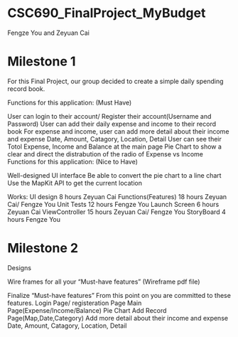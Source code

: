 # CSC690_FinalProject_MyBudget
Fengze You and Zeyuan Cai

# Milestone 1

For this Final Project, our group decided to create a simple daily spending record book.

Functions for this application: (Must Have)

User can login to their account/ Register their account(Username and Password)
User can add their daily expense and income to their record book
For expense and income, user can add more detail about their income and expense
Date, Amount, Catagory, Location, Detail
User can see their Totol Expense, Income and Balance at the main page
Pie Chart to show a clear and direct the distrabution of the radio of Expense vs Income
Functions for this application: (Nice to Have)

Well-designed UI interface
Be able to convert the pie chart to a line chart
Use the MapKit API to get the current location

Works: UI design 8 hours Zeyuan Cai
Functions(Features) 18 hours Zeyuan Cai/ Fengze You
Unit Tests 12 hours Fengze You
Launch Screen 6 hours Zeyuan Cai
ViewController 15 hours Zeyuan Cai/ Fengze You
StoryBoard 4 hours Fengze You

# Milestone 2

Designs

Wire frames for all your “Must-have features” (Wireframe pdf file)

Finalize “Must-have features” From this point on you are committed to these features. Login Page/ registeration Page Main Page(Expense/Income/Balance) Pie Chart Add Record Page(Map,Date,Category) Add more detail about their income and expense Date, Amount, Catagory, Location, Detail
